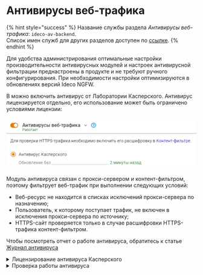 # Антивирусы веб-трафика

{% hint style="success" %}
Название службы раздела *Антивирусы веб-трафика*: `ideco-av-backend`. \
Список имен служб для других разделов доступен по [ссылке](/settings/server-management/terminal/README.md).
{% endhint %}

Для удобства администрирования оптимальные настройки производительности антивирусных модулей и настроек антивирусной фильтрации преднастроены в продукте и не требуют ручного конфигурирования. При необходимости настройки оптимизируются в обновлениях версий Ideco NGFW.

В можно включить антивирус от Лаборатории Касперского. Антивирус лицензируется отдельно, его использование может быть ограничено условиями лицензии:

![](/.gitbook/assets/antivirus.png)

Модуль антивируса связан с прокси-сервером и контент-фильтром, поэтому фильтрует веб-трафик при выполнении следующих условий:

* Веб-ресурс не находится в списках исключений прокси-сервера по назначению;
* Пользователь, к которому поступает трафик, не включен в исключения прокси-сервера по источнику;
* HTTPS-сайт проверяется только в случае расшифровки HTTPS-трафика контент-фильтром.

Чтобы посмотреть отчет о работе антивируса, обратитесь к статье  [Журнал антивируса](/settings/reports/antivirus-logs.md)

<details>

<summary>Лицензирование антивируса Касперского</summary>

Данный модуль в нашем продукте создан на базе Kaspersky Anti-Virus Software Development Kit и приобретаются отдельно от Ideco NGFW. Для покупки обратитесь в [отдел продаж](https://ideco.ru/kontakty).

Корпоративные ключи для других продуктов Лаборатории Касперского не могут быть использованы для его активации.

</details>

<details>

<summary>Проверка работы антивируса</summary>

Можно попробовать скачать тестовые файлы с сайта: [https://www.eicar.org/download-anti-malware-testfile](https://www.eicar.org/download-anti-malware-testfile/).

В случае правильной настройки браузер выведет ошибку доступа:

![](/.gitbook/assets/antivirus1.png)

</details>